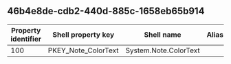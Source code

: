 ## 46b4e8de-cdb2-440d-885c-1658eb65b914

Property identifier | Shell property key | Shell name | Alias
--- | --- | --- | ---
100 | PKEY_Note_ColorText | System.Note.ColorText | 

